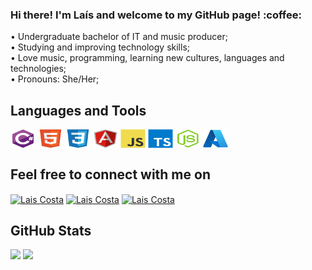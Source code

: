 <div align="left">

<h3>Hi there! I'm Laís and welcome to my GitHub page! 	:coffee:</h3>
  </div>  

• Undergraduate bachelor of IT and music producer;<br>
• Studying and improving technology skills;<br>
• Love music, programming, learning new cultures, languages and technologies;<br>
• Pronouns: She/Her;<br> 
  
<h2>Languages and Tools</h2>

<a href="https://docs.microsoft.com/pt-br/dotnet/csharp/" target="blank"><img align="center" src="https://github.com/devicons/devicon/blob/master/icons/csharp/csharp-original.svg" alt="LCL-CSHARP" height="30" width="40" /></a>
<a href="https://developer.mozilla.org/pt-BR/docs/Web/HTML" target="blank"><img align="center" src="https://github.com/devicons/devicon/blob/master/icons/html5/html5-original.svg" alt="LCL-HMTL" height="30" width="40" /></a>
<a href="https://developer.mozilla.org/pt-BR/docs/Web/CSS/" target="blank"><img align="center" src="https://github.com/devicons/devicon/blob/master/icons/css3/css3-original.svg" alt="LCL-CSS" height="30" width="40" /></a>
<a href="https://angular.io/" target="blank"><img align="center" src="https://github.com/devicons/devicon/blob/master/icons/angularjs/angularjs-original.svg" alt="LCL -ANGULAR" height="30" width="40" /></a>
<a href="https://docs.microsoft.com/pt-br/javascript/" target="blank"><img align="center" src="https://github.com/devicons/devicon/blob/master/icons/javascript/javascript-original.svg" alt="LCL-JS" height="30" width="40" /></a>
<a href="https://docs.microsoft.com/pt-br/learn/modules/typescript-get-started/" target="blank"><img align="center" src="https://github.com/devicons/devicon/blob/master/icons/typescript/typescript-original.svg" alt="LCL-TS" height="30" width="40" /></a>
<a href="https://nodejs.org/en/" target="blank"><img align="center" src="https://github.com/devicons/devicon/blob/master/icons/nodejs/nodejs-original.svg" alt="LCL-NODEMON" height="30" width="40" /></a>
<a href="https://azure.microsoft.com/pt-br/services/devops/#overview" target="blank"><img align="center" src="https://github.com/devicons/devicon/blob/master/icons/azure/azure-original.svg" alt="LCL-DEVOPS" height="30" width="40" /></a>

<h2>Feel free to connect with me on</h2>

<a href="https://www.linkedin.com/in/lais-costa/" target="blank"><img align="center" src="https://cdn.jsdelivr.net/npm/simple-icons@3.0.1/icons/linkedin.svg" alt="Lais Costa" height="30" width="40" /></a>
<a href="https://www.instagram.com/ltsuki/" target="blank"><img align="center" src="https://cdn.jsdelivr.net/npm/simple-icons@3.13.0/icons/instagram.svg" alt="Lais Costa" height="30" width="40" /></a>
  <a href=mailto:delima.lais@outlook.com target="blank"><img align="center" src="https://cdn.jsdelivr.net/npm/simple-icons@3.13.0/icons/microsoftoutlook.svg" alt="Lais Costa" height="30" width="40" /></a>


<h2>GitHub Stats</h2>

<p align="left">
  
  <img src="https://github-readme-stats.vercel.app/api?username=laiscl&hide=stars&show_icons=true&theme=dracula&line_height=32">
  <img src="https://github-readme-stats.vercel.app/api/top-langs/?username=laiscl&count_private=true&theme=dracula">

</p>
</div>  

<!--
easter egg - edit later
-->
 
</p>
<br>

